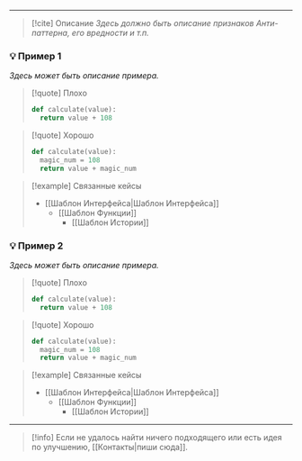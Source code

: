 ***

> [!cite] Описание
>_Здесь должно быть описание признаков Анти-паттерна, его вредности и т.п._

### 💡 Пример 1
_Здесь может быть описание примера._

> [!quote] Плохо
> ```python
>def calculate(value):
>	return value + 108
> ```

> [!quote] Хорошо
> ```python
>def calculate(value):
>	magic_num = 108
>	return value + magic_num
> ```

> [!example] Связанные кейсы
> - [[Шаблон Интерфейса|Шаблон Интерфейса]]
> 	- [[Шаблон Функции]]
> 		- [[Шаблон Истории]]

### 💡 Пример 2
_Здесь может быть описание примера._

> [!quote] Плохо
> ```python
>def calculate(value):
>	return value + 108
> ```

> [!quote] Хорошо
> ```python
>def calculate(value):
>	magic_num = 108
>	return value + magic_num
> ```

> [!example] Связанные кейсы
> - [[Шаблон Интерфейса|Шаблон Интерфейса]]
> 	- [[Шаблон Функции]]
> 		- [[Шаблон Истории]]

***

> [!info]
> Если не удалось найти ничего подходящего или есть идея по улучшению, [[Контакты|пиши сюда]].
